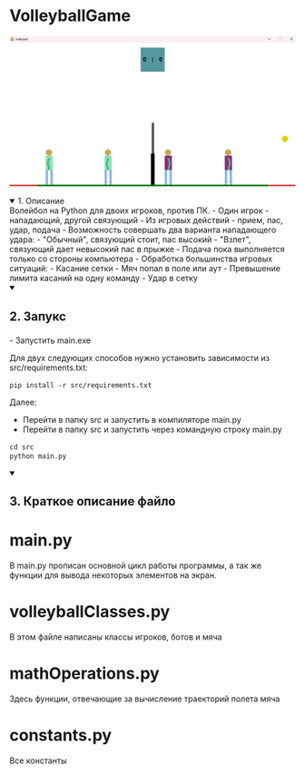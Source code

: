 # VolleyballGame

![Логотип](images/screenshot.png)


<details open>
  <summary>
        1. Описание
  </summary> 
    Волейбол на Python для двоих игроков, против ПК.
    - Один игрок - нападающий, другой связующий
    - Из игровых действий - прием, пас, удар, подача
    - Возможность совершать два варианта нападающего удара:
        - "Обычный", связующий стоит, пас высокий
        - "Взлет", связующий дает невысокий пас в прыжке
    - Подача пока выполняется только со стороны компьютера
    - Обработка большинства игровых ситуаций:
        - Касание сетки
        - Мяч попал в поле или аут
        - Превышение лимита касаний на одну команду
        - Удар в сетку
</details>

<details open>
  <summary>
    <h2>
      <p>
        2. Запукс
      </p>
    </h2>
  </summary> 
- Запустить main.exe

Для двух следующих способов нужно установить зависимости из src/requirements.txt:

```
pip install -r src/requirements.txt
```

Далее:
- Перейти в папку src и запустить в компиляторе main.py
- Перейти в папку src и запустить через командную строку main.py

```
cd src
python main.py
```
</details>

<details open>
  <summary>
    <h2>
      <p>
        3. Краткое описание файло
      </p>
    </h2>
  </summary> 

# main.py
В main.py прописан основной цикл работы программы, а так же функции для вывода некоторых элементов на экран.

# volleyballClasses.py
В этом файле написаны классы игроков, ботов и мяча

# mathOperations.py
Здесь функции, отвечающие за вычисление траекторий полета мяча

# constants.py
Все константы

</details>